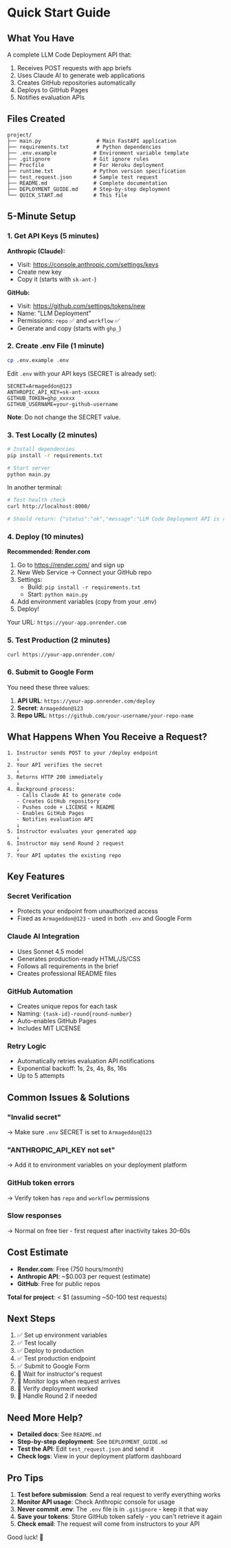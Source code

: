 # Quick Start Guide

## What You Have

A complete LLM Code Deployment API that:
1. Receives POST requests with app briefs
2. Uses Claude AI to generate web applications
3. Creates GitHub repositories automatically
4. Deploys to GitHub Pages
5. Notifies evaluation APIs

## Files Created

```
project/
├── main.py                  # Main FastAPI application
├── requirements.txt         # Python dependencies
├── .env.example            # Environment variable template
├── .gitignore              # Git ignore rules
├── Procfile                # For Heroku deployment
├── runtime.txt             # Python version specification
├── test_request.json       # Sample test request
├── README.md               # Complete documentation
├── DEPLOYMENT_GUIDE.md     # Step-by-step deployment
└── QUICK_START.md          # This file
```

## 5-Minute Setup

### 1. Get API Keys (5 minutes)

**Anthropic (Claude):**
- Visit: https://console.anthropic.com/settings/keys
- Create new key
- Copy it (starts with `sk-ant-`)

**GitHub:**
- Visit: https://github.com/settings/tokens/new
- Name: "LLM Deployment"
- Permissions: `repo` ✅ and `workflow` ✅
- Generate and copy (starts with `ghp_`)

### 2. Create .env File (1 minute)

```bash
cp .env.example .env
```

Edit `.env` with your API keys (SECRET is already set):
```env
SECRET=Armageddon@123
ANTHROPIC_API_KEY=sk-ant-xxxxx
GITHUB_TOKEN=ghp_xxxxx
GITHUB_USERNAME=your-github-username
```

**Note**: Do not change the SECRET value.

### 3. Test Locally (2 minutes)

```bash
# Install dependencies
pip install -r requirements.txt

# Start server
python main.py
```

In another terminal:
```bash
# Test health check
curl http://localhost:8000/

# Should return: {"status":"ok","message":"LLM Code Deployment API is running"}
```

### 4. Deploy (10 minutes)

**Recommended: Render.com**

1. Go to https://render.com/ and sign up
2. New Web Service → Connect your GitHub repo
3. Settings:
   - Build: `pip install -r requirements.txt`
   - Start: `python main.py`
4. Add environment variables (copy from your .env)
5. Deploy!

Your URL: `https://your-app.onrender.com`

### 5. Test Production (2 minutes)

```bash
curl https://your-app.onrender.com/
```

### 6. Submit to Google Form

You need these three values:

1. **API URL**: `https://your-app.onrender.com/deploy`
2. **Secret**: `Armageddon@123`
3. **Repo URL**: `https://github.com/your-username/your-repo-name`

## What Happens When You Receive a Request?

```
1. Instructor sends POST to your /deploy endpoint
   ↓
2. Your API verifies the secret
   ↓
3. Returns HTTP 200 immediately
   ↓
4. Background process:
   - Calls Claude AI to generate code
   - Creates GitHub repository
   - Pushes code + LICENSE + README
   - Enables GitHub Pages
   - Notifies evaluation API
   ↓
5. Instructor evaluates your generated app
   ↓
6. Instructor may send Round 2 request
   ↓
7. Your API updates the existing repo
```

## Key Features

### Secret Verification
- Protects your endpoint from unauthorized access
- Fixed as `Armageddon@123` - used in both `.env` and Google Form

### Claude AI Integration
- Uses Sonnet 4.5 model
- Generates production-ready HTML/JS/CSS
- Follows all requirements in the brief
- Creates professional README files

### GitHub Automation
- Creates unique repos for each task
- Naming: `{task-id}-round{round-number}`
- Auto-enables GitHub Pages
- Includes MIT LICENSE

### Retry Logic
- Automatically retries evaluation API notifications
- Exponential backoff: 1s, 2s, 4s, 8s, 16s
- Up to 5 attempts

## Common Issues & Solutions

### "Invalid secret"
→ Make sure `.env` SECRET is set to `Armageddon@123`

### "ANTHROPIC_API_KEY not set"
→ Add it to environment variables on your deployment platform

### GitHub token errors
→ Verify token has `repo` and `workflow` permissions

### Slow responses
→ Normal on free tier - first request after inactivity takes 30-60s

## Cost Estimate

- **Render.com**: Free (750 hours/month)
- **Anthropic API**: ~$0.003 per request (estimate)
- **GitHub**: Free for public repos

**Total for project**: < $1 (assuming ~50-100 test requests)

## Next Steps

1. ✅ Set up environment variables
2. ✅ Test locally
3. ✅ Deploy to production
4. ✅ Test production endpoint
5. ✅ Submit to Google Form
6. 🎯 Wait for instructor's request
7. 🎯 Monitor logs when request arrives
8. 🎯 Verify deployment worked
9. 🎯 Handle Round 2 if needed

## Need More Help?

- **Detailed docs**: See `README.md`
- **Step-by-step deployment**: See `DEPLOYMENT_GUIDE.md`
- **Test the API**: Edit `test_request.json` and send it
- **Check logs**: View in your deployment platform dashboard

## Pro Tips

1. **Test before submission**: Send a real request to verify everything works
2. **Monitor API usage**: Check Anthropic console for usage
3. **Never commit .env**: The `.env` file is in `.gitignore` - keep it that way
4. **Save your tokens**: Store GitHub token safely - you can't retrieve it again
5. **Check email**: The request will come from instructors to your API

Good luck! 🚀

